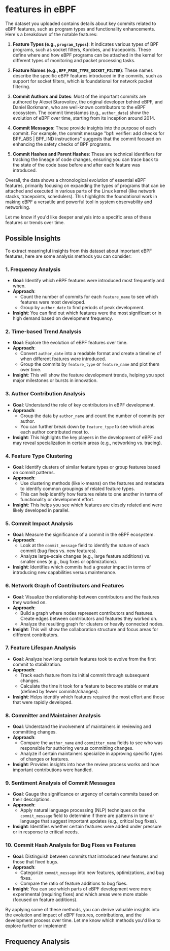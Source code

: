 # features in eBPF

The dataset you uploaded contains details about key commits related to eBPF features, such as program types and functionality enhancements. Here's a breakdown of the notable features:

1. **Feature Types (e.g., `program_types`)**: It indicates various types of BPF programs, such as socket filters, Kprobes, and tracepoints. These define where and how eBPF programs can be attached in the kernel for different types of monitoring and packet processing tasks.

2. **Feature Names (e.g., `BPF_PROG_TYPE_SOCKET_FILTER`)**: These names describe the specific eBPF features introduced in the commits, such as support for socket filters, which is foundational for network packet filtering.

3. **Commit Authors and Dates**: Most of the important commits are authored by Alexei Starovoitov, the original developer behind eBPF, and Daniel Borkmann, who are well-known contributors to the eBPF ecosystem. The commit timestamps (e.g., `author_date`) show the evolution of eBPF over time, starting from its inception around 2014.

4. **Commit Messages**: These provide insights into the purpose of each commit. For example, the commit message "bpf: verifier: add checks for BPF_ABS | BPF_IND instructions" suggests that the commit focused on enhancing the safety checks of BPF programs.

5. **Commit Hashes and Parent Hashes**: These are technical identifiers for tracking the lineage of code changes, ensuring you can trace back to the state of the code base before and after each feature was introduced.

Overall, the data shows a chronological evolution of essential eBPF features, primarily focusing on expanding the types of programs that can be attached and executed in various parts of the Linux kernel (like network stacks, tracepoints, schedulers). This highlights the foundational work in making eBPF a versatile and powerful tool in system observability and networking.

Let me know if you'd like deeper analysis into a specific area of these features or trends over time.

## Possible Insights


To extract meaningful insights from this dataset about important eBPF features, here are some analysis methods you can consider:

### 1. **Frequency Analysis**
   - **Goal**: Identify which eBPF features were introduced most frequently and when.
   - **Approach**: 
     - Count the number of commits for each `feature_name` to see which features were most developed.
     - Group by `author_date` to find periods of peak development.
   - **Insight**: You can find out which features were the most significant or in high demand based on development frequency.

### 2. **Time-based Trend Analysis**
   - **Goal**: Explore the evolution of eBPF features over time.
   - **Approach**: 
     - Convert `author_date` into a readable format and create a timeline of when different features were introduced.
     - Group the commits by `feature_type` or `feature_name` and plot them over time.
   - **Insight**: This will show the feature development trends, helping you spot major milestones or bursts in innovation.

### 3. **Author Contribution Analysis**
   - **Goal**: Understand the role of key contributors in eBPF development.
   - **Approach**: 
     - Group the data by `author_name` and count the number of commits per author.
     - You can further break down by `feature_type` to see which areas each author contributed most to.
   - **Insight**: This highlights the key players in the development of eBPF and may reveal specialization in certain areas (e.g., networking vs. tracing).

### 4. **Feature Type Clustering**
   - **Goal**: Identify clusters of similar feature types or group features based on commit patterns.
   - **Approach**:
     - Use clustering methods (like k-means) on the features and metadata to identify common groupings of related feature types.
     - This can help identify how features relate to one another in terms of functionality or development effort.
   - **Insight**: This helps you see which features are closely related and were likely developed in parallel.

### 5. **Commit Impact Analysis**
   - **Goal**: Measure the significance of a commit in the eBPF ecosystem.
   - **Approach**: 
     - Look at the `commit_message` field to identify the nature of each commit (bug fixes vs. new features).
     - Analyze large-scale changes (e.g., large feature additions) vs. smaller ones (e.g., bug fixes or optimizations).
   - **Insight**: Identifies which commits had a greater impact in terms of introducing new capabilities versus maintenance.

### 6. **Network Graph of Contributors and Features**
   - **Goal**: Visualize the relationship between contributors and the features they worked on.
   - **Approach**: 
     - Build a graph where nodes represent contributors and features. Create edges between contributors and features they worked on.
     - Analyze the resulting graph for clusters or heavily connected nodes.
   - **Insight**: This will show the collaboration structure and focus areas for different contributors.

### 7. **Feature Lifespan Analysis**
   - **Goal**: Analyze how long certain features took to evolve from the first commit to stabilization.
   - **Approach**: 
     - Track each feature from its initial commit through subsequent changes.
     - Calculate the time it took for a feature to become stable or mature (defined by fewer commits/changes).
   - **Insight**: Helps identify which features required the most effort and those that were rapidly developed.

### 8. **Committer and Maintainer Analysis**
   - **Goal**: Understand the involvement of maintainers in reviewing and committing changes.
   - **Approach**:
     - Compare the `author_name` and `committer_name` fields to see who was responsible for authoring versus committing changes.
     - Analyze if certain maintainers specialize in approving specific types of changes or features.
   - **Insight**: Provides insights into how the review process works and how important contributions were handled.

### 9. **Sentiment Analysis of Commit Messages**
   - **Goal**: Gauge the significance or urgency of certain commits based on their descriptions.
   - **Approach**: 
     - Apply natural language processing (NLP) techniques on the `commit_message` field to determine if there are patterns in tone or language that suggest important updates (e.g., critical bug fixes).
   - **Insight**: Identifies whether certain features were added under pressure or in response to critical needs.

### 10. **Commit Hash Analysis for Bug Fixes vs Features**
   - **Goal**: Distinguish between commits that introduced new features and those that fixed bugs.
   - **Approach**: 
     - Categorize `commit_message` into new features, optimizations, and bug fixes.
     - Compare the ratio of feature additions to bug fixes.
   - **Insight**: You can see which parts of eBPF development were more experimental (requiring fixes) and which areas were more stable (focused on feature additions).

By applying some of these methods, you can derive valuable insights into the evolution and impact of eBPF features, contributions, and the development process over time. Let me know which methods you'd like to explore further or implement!

## Frequency Analysis

